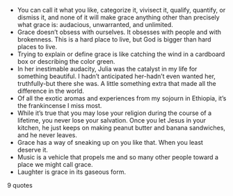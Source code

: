  - You can call it what you like, categorize it, vivisect it, qualify, quantify, or dismiss it, and none of it will make grace anything other than precisely what grace is: audacious, unwarranted, and unlimited.
 - Grace doesn’t obsess with ourselves. It obsesses with people and with brokenness. This is a hard place to live, but God is bigger than hard places to live.
 - Trying to explain or define grace is like catching the wind in a cardboard box or describing the color green.
 - In her inestimable audacity, Julia was the catalyst in my life for something beautiful. I hadn’t anticipated her-hadn’t even wanted her, truthfully-but there she was. A little something extra that made all the difference in the world.
 - Of all the exotic aromas and experiences from my sojourn in Ethiopia, it’s the frankincense I miss most.
 - While it’s true that you may lose your religion during the course of a lifetime, you never lose your salvation. Once you let Jesus in your kitchen, he just keeps on making peanut butter and banana sandwiches, and he never leaves.
 - Grace has a way of sneaking up on you like that. When you least deserve it.
 - Music is a vehicle that propels me and so many other people toward a place we might call grace.
 - Laughter is grace in its gaseous form.

9 quotes